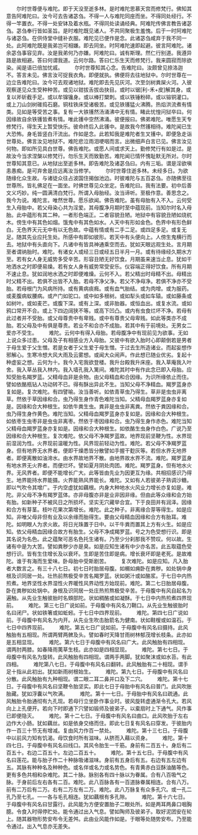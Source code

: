 <!-- { "loadSidebar": true } -->
　　尔时世尊便与难陀。即于天没至逝多林。是时难陀思慕天宫而修梵行。佛知其意告阿难陀曰。汝今可去告诸苾刍。不得一人与难陀同座而坐。不得同处经行。不得一竿置衣。不得一处安钵及着水瓶。不得同处读诵经典。阿难陀传佛言教告诸苾刍。苾刍奉行皆如圣旨。是时难陀既见诸人。不共同聚极生羞愧。后于一时阿难陀与诸苾刍。在供侍堂中缝补衣服。难陀见已便作是念。此诸苾刍咸弃于我不同一处。此阿难陀既是我弟岂可相嫌。即去同坐。时阿难陀速即起避。彼言阿难陀。诸余苾刍事容见弃。汝是我弟何乃亦嫌。阿难陀曰。诚有斯理。然仁行别道。我遵异路是故相避。答曰何谓我道。云何尔路。答曰仁乐生天而修梵行。我来圆寂而除欲染。闻是语已倍加忧戚。
　　尔时世尊知其心念。告难陀曰。汝颇曾见捺洛迦不。答言未见。佛言汝可捉我衣角。即便就执。佛便将去往地狱中。尔时世尊在一边立告难陀曰。汝今可去观诸地狱。难陀即去先见灰河。次至剑树粪屎火河。入彼观察遂见众生受种种苦。或见以钳拔舌拔齿抉目。或时以锯[利-禾+皮]解其身。或复以斧斫截手足。或以牟镩镵身。或以棒打槊刺。或以铁锤粉碎。或以镕铜灌口。或上刀山剑树碓捣石磨。铜柱铁床受诸极苦。或见铁镬猛火沸腾。热焰洪流煮有情类。见如是等受苦之事。复有一大铁镬然汤涌沸中无有情。睹此忧惶问狱卒曰。何因缘故自余铁镬皆煮有情。唯此镬中空然沸涌。彼便报曰。佛弟难陀。唯愿生天专修梵行。得生天上暂受快乐。彼命终后入此镬中。是故我今然镬相待。难陀闻已生大恐怖。身毛皆竖白汗流出。作如是念。此若知我是难陀者生叉镬中。即便急走诣世尊处。佛言汝见地狱不。难陀悲泣雨泪哽咽而言。出微细声白言已见。佛言汝见何物。即如所见具白世尊。佛告难陀。或愿人间或求天上。勤修梵行有如是过。是故汝今当求涅槃以修梵行。勿乐生天而致勤苦。难陀闻已情怀愧耻默无所对。尔时世尊知其意已。从地狱出至逝多林。即告难陀及诸苾刍曰。内有三垢。谓是淫欲嗔恚愚痴。是可弃舍是应远离汝当修学。
　　尔时世尊住逝多林。未经多日。为欲随缘化众生故。与诸徒众往占波国住揭伽池边。时彼难陀与五百苾刍。亦随佛至往世尊所。皆礼佛足在一面坐。时佛世尊见众坐定。告难陀曰。我有法要。初中后善文义巧妙。纯一圆满清白梵行。所谓入母胎经。汝当谛听。至极作意。善思念之。我今为说。难陀言。唯然世尊。愿乐欲闻。佛告难陀。虽有母胎有入不入。云何受生入母胎中。若父母染心共为淫爱。其母腹净月期时至中蕴现前。当知尔时名入母胎。此中蕴形有其二种。一者形色端正。二者容貌丑陋。地狱中有容貌丑陋如烧杌木。傍生中有其色如烟。饿鬼中有其色如水。人天中有形如金色。色界中有形色鲜白。无色界天元无中有以无色故。中蕴有情或有二手二足。或四足多足。或复无足。随其先业应托生处。所感中有即如彼形。若天中有头便向上。人傍生鬼横行而去。地狱中有头直向下。凡诸中有皆具神通乘空而去。犹如天眼远观生处。言月期至者谓纳胎时。难陀。有诸女人或经三日或经五日半月一月。或有待缘经久期水方至。若有女人身无威势多受辛苦。形容丑陋无好饮食。月期虽来速当止息。犹如干地洒水之时即便易燥。若有女人身有威势常受安乐。仪容端正得好饮食。所有月期不速止息。犹如润地水洒之时即便难燥。云何不入。若父精出时母精不出。母精出时父精不出。若俱不出皆不入胎。若母不净父净。若父不净母净。若俱不净亦不受胎。若母根门为风病所持。或有黄病痰癊。或有血气胎结。或为肉增。或为服药。或麦腹病蚁腰病。或产门如驼口。或中如多根树。或如犁头或如车辕。或如藤条或如树叶。或如麦芒。或腹下深。或有上深。或非胎器。或恒血出。或复水流。或如鸦口常开不合。或上下四边阔狭不等。或高下凹凸。或内有虫食烂坏不净。若母有此过者并不受胎。或父母尊贵中有卑贱。或中有尊贵父母卑贱。如此等类亦不成胎。若父母及中有俱是尊贵。若业不和合亦不成胎。若其中有于前境处。无男女二爱亦不受生。
　　难陀。云何中有得入母胎。若母腹净中有现前见为欲事。无如上说众多过患。父母及子有相感业方入母胎。又彼中有欲入胎时心即颠倒若是男者于母生爱于父生憎。若是女者于父生爱于母生憎。于过去生所造诸业。而起妄想作邪解心。生寒冷想大风大雨及云雾想。或闻大众闹声。作此想已随业优劣。复起十种虚妄之想。云何为十。我今入宅我欲登楼。我升台殿我升床座。我入草庵我入叶舍。我入草丛我入林内。我入墙孔我入篱间。难陀其时中有作此念已即入母胎。应知受胎名羯罗蓝。父精母血非是余物。由父母精血和合因缘。为识所缘依止而住。譬如依酪瓶钻人功动转不已。得有酥出异此不生。当知父母不净精血。羯罗蓝身亦复如是。复次难陀。有四譬喻。汝当善听。如依青草虫乃得生。草非是虫虫非离草。然依于草因缘和合。虫乃得生身作青色难陀当知。父精母血羯罗蓝身亦复如是。因缘和合大种根生。如依牛粪生虫。粪非是虫虫非离粪。然依于粪因缘和合。虫乃得生身作黄色。难陀当知。父精母血羯罗蓝身亦复如是。因缘和合大种根生。如依枣生虫枣非是虫虫非离枣。然依于枣因缘和合。虫乃得生身作赤色。难陀当知父精母血羯罗蓝身亦复如是。因缘和合大种根生。如依酪生虫身作白色。广说乃至因缘和合大种根生。复次难陀。依父母不净羯罗蓝故。地界现前坚鞕为性。水界现前湿润为性。火界现前温暖为性。风界现前轻动为性。难陀。若父母不净羯罗蓝身。但有地界无水界者。便即干燥悉皆分散譬如手握干麨灰等。若但水界无地界者。即便离散如油渧水。由水界故地界不散。由地界故水界不流。难陀。羯罗蓝身有地水界无火界者。而便烂坏。譬如夏月阴处肉团。难陀。羯罗蓝身。但有地水火界。无风界者。即便不能增长广大。此等皆由先业为因更互为缘。共相招感识乃得生。地界能持水界能摄。火界能熟风界能长。难陀。又如有人若彼弟子熟调沙糖。即以气吹令其增广。于内空虚犹如藕根。内身大种地水火风业力增长亦复如是。难陀。非父母不净有羯罗蓝体。亦非母腹亦非是业非因非缘。但由此等众缘和会方始有胎。如新种子不被风日之所损坏。坚实无穴藏举合宜。下于良田并有润泽。因缘和合方有芽茎。枝叶花果次第增长。难陀。此之种子。非离缘合芽等得生。如是应知。非唯父母非但有业及以余缘而胎得生。要由父母精血因缘和合方有胎耳。难陀。如明眼人为求火故。将日光珠置于日中。以干牛粪而置其上方有火生。如是应知。依父母精血因缘合故方有胎生。父母不净成羯罗蓝。号之为色受想行识。即是其名说为名色。此之蕴聚可恶名色托生诸有。乃至少分刹那我不赞叹。何以故。生诸有中是为大苦。譬如粪秽少亦是臭。如是应知生诸有中少亦名苦。此五取蕴色受想行识。皆有生住增长及以衰坏。生即是苦住即是病。增长衰坏即是老死。是故难陀。谁于有海而生爱味。卧母胎中受斯剧苦。
　　复次难陀。如是应知。凡入胎者大数言之。有三十八七日。初七日时胎居母腹。如榍如痈卧在粪秽。如处锅中身根及识同居一处。壮热前熬极受辛苦名羯罗蓝。状如粥汁或如酪浆。于七日中内热煎煮。地界坚性水界湿性火界暖性风界动性方始现前。难陀。第二七日胎居母腹。卧在粪秽如处锅中。身根及识同居一处庄热煎熬极受辛苦。于母腹中有风自起名为遍触。从先业生触彼胎时名頞部陀。状如稠酪或如凝酥。于七日中内热煎煮四界现前。
　　难陀。第三七日广说如前。于母腹中有风名刀鞘口。从先业生触彼胎时名曰闭尸。状如铁箸或如蚯蚓。于七日中四界现前。
　　难陀。第四七日广说如前。于母腹中有风名为内开。从先业生吹击胎箭名为健南。状如鞋楥或如温石。于七日中四界现前。
　　难陀。第五七日广说如前。于母腹中有风名曰摄持。此风触胎有五相现。所谓两臂两髀及头。譬如春时天降甘雨树林郁茂增长枝条。此亦如是五相显现。
　　难陀。第六七日于母腹中有风名曰广大。此风触胎有四相现。谓两肘两膝。如春降雨荑草生枝。此亦如是四相显现。
　　难陀。第七七日。于母腹中有风名为旋转。此风触胎有四相现。谓两手两脚。犹如聚沫或如水苔。有此四相。
　　难陀第八七日。于母腹中有风名曰翻转。此风触胎有二十相现。谓手足十指从此初出。犹如新雨树根始生。
　　难陀。第九七日。于母腹中有风名曰分散。此风触胎有九种相现。谓二眼二耳二鼻并口及下二穴。
　　难陀。第十七日。于母腹中有风名曰坚鞭令胎坚实。即此七日于母胎中有风名曰普门。此风吹胀胎藏。犹如浮囊以气吹满。
　　难陀。第十一七日。于母胎中有风名曰疏通。此风触胎令胎通彻有九孔现。若母行立坐卧作事业时。彼风旋转虚通渐令孔大。若风向上上孔便开。若向下时即通下穴譬如锻师及彼弟子。以槖扇时上下通气。风作事已即便隐灭。
　　难陀。第十二七日。于母腹中有风名曰曲口。此风吹胎于左右边作大小肠。犹如藕丝。如是依身交络而住。即此七日复有风名曰穿发。于彼胎内作一百三十节无有增减。复由风力作百一禁处。
　　难陀。第十三七日。于母腹中以前风力知有饥渴。母饮食时所有滋味。从脐而入藉以资身。
　　难陀。第十四七日。于母腹中有风名曰线口。其风令胎生一千筋。身前有二百五十。身后有二百五十。右边二百五十。左边二百五十。
　　难陀。第十五七日。于母腹中有风名曰莲花。能与胎子作二十种脉吸诸滋味。身前有五身后有五。右边有五左边有五。其脉有种种名及种种色。或名伴或名力或名势色。有青黄赤白豆酥油酪等色。更有多色共相和杂难陀。其二十脉。脉别各有四十脉以为眷属。合有八百吸气之脉。于身前后左右各有二百。难陀。此八百脉各有一百道脉眷属相连。合有八万。前有二万后有二万。右有二万左有二万。难陀。此八万脉复有众多孔穴。或一孔二孔乃至七孔。一一各与毛孔相连。犹如藕根有多孔隙。
　　难陀。第十六七日。于母腹中有风名曰甘露行。此风能为方便安置胎子二眼处所。如是两耳两鼻口咽胸臆。令食入时得停贮处。能令通过出入气息。譬如陶师及彼弟子。取好泥团安在轮上。随其器物形势安布令无差舛。此由业风能作如是。于眼等处随势安布。乃至能令通过。出入气息亦无差失。
